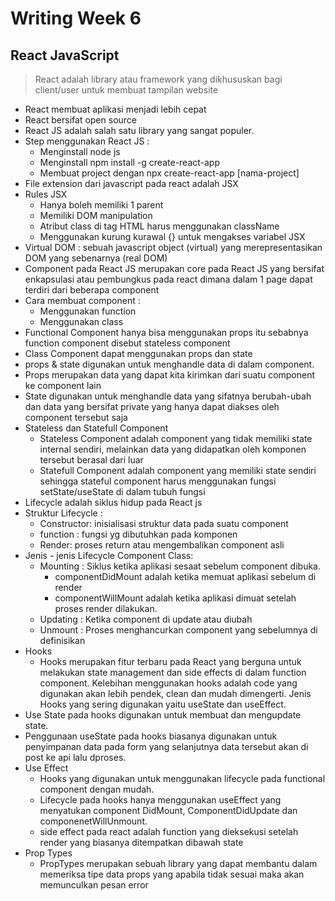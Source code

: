 # Writing Week 6
## **React JavaScript**
> React adalah library atau framework yang dikhususkan bagi client/user untuk membuat tampilan website
- React membuat aplikasi menjadi lebih cepat
- React bersifat open source
- React JS adalah salah satu library yang sangat populer.
- Step menggunakan React JS :
  - Menginstall node js
  - Menginstall npm install -g create-react-app
  - Membuat project dengan npx create-react-app [nama-project]
- File extension dari javascript pada react adalah JSX
- Rules JSX
  - Hanya boleh memiliki 1 parent 
  - Memiliki DOM manipulation 
  - Atribut class di tag HTML harus menggunakan className
  - Menggunakan kurung kurawal {} untuk mengakses variabel JSX
- Virtual DOM : sebuah javascript object (virtual) yang merepresentasikan DOM yang sebenarnya (real DOM)
- Component pada React JS merupakan  core pada React JS yang bersifat enkapsulasi atau pembungkus pada react dimana dalam 1 page dapat terdiri dari beberapa component
- Cara membuat component :
  - Menggunakan function
  - Menggunakan class
- Functional Component hanya bisa menggunakan props itu sebabnya function component disebut stateless component
- Class Component dapat menggunakan props dan state
- props & state digunakan untuk menghandle data di dalam component.
- Props merupakan data yang dapat kita kirimkan dari suatu component ke component lain
- State digunakan untuk menghandle data yang sifatnya berubah-ubah dan data yang bersifat private yang hanya dapat diakses oleh component tersebut saja
- Stateless dan Statefull Component
  - Stateless Component adalah component yang tidak memiliki state internal sendiri, melainkan data yang didapatkan oleh komponen tersebut berasal dari luar
  - Statefull Component adalah component yang memiliki state sendiri sehingga stateful component harus menggunakan fungsi setState/useState di dalam tubuh fungsi
- Lifecycle adalah siklus hidup pada React js
- Struktur Lifecycle :
  - Constructor: inisialisasi struktur data pada suatu component
  - function : fungsi yg dibutuhkan pada komponen
  - Render: proses return atau mengembalikan component asli 
- Jenis - jenis Lifecycle Component Class:
  - Mounting : Siklus ketika aplikasi sesaat sebelum component dibuka.
    - componentDidMount adalah ketika memuat aplikasi sebelum di render
    - componentWillMount adalah ketika aplikasi dimuat setelah proses render dilakukan.
  - Updating : Ketika component di update atau diubah
  - Unmount : Proses menghancurkan component yang sebelumnya di definisikan
- Hooks
  - Hooks merupakan fitur terbaru pada React yang berguna untuk melakukan state management dan side effects di dalam function component.
    Kelebihan menggunakan hooks adalah code yang digunakan akan lebih pendek, clean dan mudah dimengerti.
    Jenis Hooks yang sering digunakan yaitu useState dan useEffect.
- Use State pada hooks digunakan untuk membuat dan mengupdate state.
- Penggunaan useState pada hooks biasanya digunakan untuk penyimpanan data pada form yang selanjutnya data tersebut akan di post ke api lalu dproses.
- Use Effect
  - Hooks yang digunakan untuk menggunakan lifecycle pada functional component dengan mudah.
  - Lifecycle pada hooks hanya menggunakan useEffect yang menyatukan component DidMount, ComponentDidUpdate dan componenetWillUnmount.
  - side effect pada react adalah function yang dieksekusi setelah render yang biasanya ditempatkan dibawah state
- Prop Types
  - PropTypes merupakan sebuah library yang dapat membantu dalam memeriksa tipe data props yang apabila tidak sesuai maka akan memunculkan pesan error
